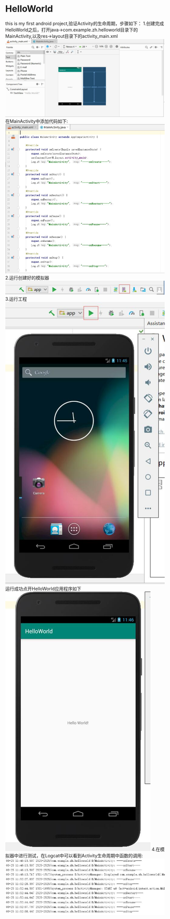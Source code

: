 # HelloWorld
this is my first android project,验证Activity的生命周期，步骤如下：
1.创建完成HelloWorld之后，打开java->com.example.zh.helloworld目录下的MainActivity,以及res->layout目录下的activity_main.xml
![image](https://github.com/AiTiE/images/blob/master/6.jpg)
在MainActivity中添加代码如下:
![image](https://github.com/AiTiE/images/blob/master/1.jpg)
2.运行创建好的模拟器
![image](https://github.com/AiTiE/images/blob/master/2.jpg)
3.运行工程
![image](https://github.com/AiTiE/images/blob/master/3.jpg)
运行成功点开HelloWorld应用程序如下
![image](https://github.com/AiTiE/images/blob/master/4.jpg)
4.在模拟器中进行测试，在Logcat中可以看到Activity生命周期中函数的调用:
![image](https://github.com/AiTiE/images/blob/master/5.jpg)
